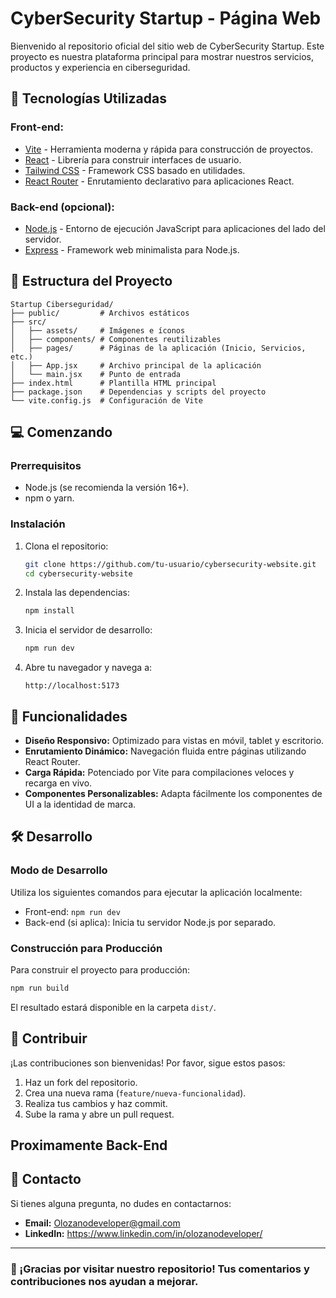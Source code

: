# CyberSecurity Startup - Página Web

Bienvenido al repositorio oficial del sitio web de CyberSecurity Startup. Este proyecto es nuestra plataforma principal para mostrar nuestros servicios, productos y experiencia en ciberseguridad.

## 🚀 Tecnologías Utilizadas

### Front-end:
- [Vite](https://vitejs.dev/) - Herramienta moderna y rápida para construcción de proyectos.
- [React](https://reactjs.org/) - Librería para construir interfaces de usuario.
- [Tailwind CSS](https://tailwindcss.com/) - Framework CSS basado en utilidades.
- [React Router](https://reactrouter.com/) - Enrutamiento declarativo para aplicaciones React.

### Back-end (opcional):
- [Node.js](https://nodejs.org/) - Entorno de ejecución JavaScript para aplicaciones del lado del servidor.
- [Express](https://expressjs.com/) - Framework web minimalista para Node.js.

## 📂 Estructura del Proyecto
```
Startup Ciberseguridad/
├── public/         # Archivos estáticos
├── src/
│   ├── assets/     # Imágenes e íconos
│   ├── components/ # Componentes reutilizables
│   ├── pages/      # Páginas de la aplicación (Inicio, Servicios, etc.)
│   ├── App.jsx     # Archivo principal de la aplicación
│   └── main.jsx    # Punto de entrada
├── index.html      # Plantilla HTML principal
├── package.json    # Dependencias y scripts del proyecto
└── vite.config.js  # Configuración de Vite
```

## 💻 Comenzando

### Prerrequisitos
- Node.js (se recomienda la versión 16+).
- npm o yarn.

### Instalación
1. Clona el repositorio:
   ```bash
   git clone https://github.com/tu-usuario/cybersecurity-website.git
   cd cybersecurity-website
   ```

2. Instala las dependencias:
   ```bash
   npm install
   ```

3. Inicia el servidor de desarrollo:
   ```bash
   npm run dev
   ```

4. Abre tu navegador y navega a:
   ```
   http://localhost:5173
   ```

## 📜 Funcionalidades
- **Diseño Responsivo:** Optimizado para vistas en móvil, tablet y escritorio.
- **Enrutamiento Dinámico:** Navegación fluida entre páginas utilizando React Router.
- **Carga Rápida:** Potenciado por Vite para compilaciones veloces y recarga en vivo.
- **Componentes Personalizables:** Adapta fácilmente los componentes de UI a la identidad de marca.

## 🛠️ Desarrollo
### Modo de Desarrollo
Utiliza los siguientes comandos para ejecutar la aplicación localmente:
- Front-end: `npm run dev`
- Back-end (si aplica): Inicia tu servidor Node.js por separado.

### Construcción para Producción
Para construir el proyecto para producción:
```bash
npm run build
```
El resultado estará disponible en la carpeta `dist/`.

## 📝 Contribuir
¡Las contribuciones son bienvenidas! Por favor, sigue estos pasos:
1. Haz un fork del repositorio.
2. Crea una nueva rama (`feature/nueva-funcionalidad`).
3. Realiza tus cambios y haz commit.
4. Sube la rama y abre un pull request.


## Proximamente Back-End

## 📧 Contacto
Si tienes alguna pregunta, no dudes en contactarnos:
- **Email:** Olozanodeveloper@gmail.com
- **LinkedIn:** https://www.linkedin.com/in/olozanodeveloper/ 

---

### 🌟 ¡Gracias por visitar nuestro repositorio! Tus comentarios y contribuciones nos ayudan a mejorar.
